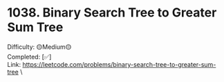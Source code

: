# 1038. Binary Search Tree to Greater Sum Tree

Difficulty: 🟡Medium🟡 \
Completed: [✅] \
Link: https://leetcode.com/problems/binary-search-tree-to-greater-sum-tree \
